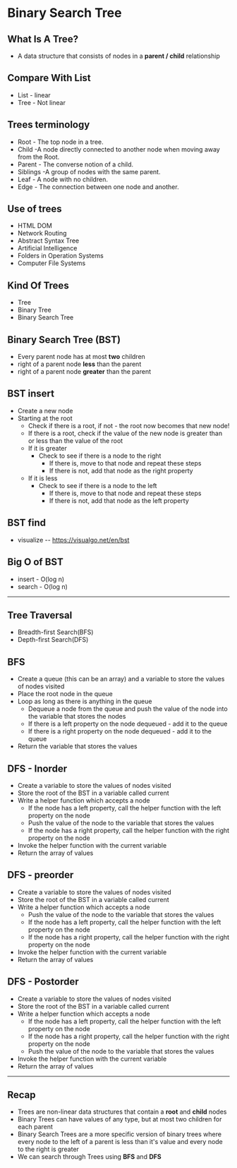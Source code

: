 # Binary Search Tree

## What Is A Tree?
* A data structure that consists of nodes in a **parent / child** relationship

## Compare With List
* List - linear
* Tree - Not linear

## Trees terminology
* Root - The top node in a tree.
* Child -A node directly connected to another node when moving away from the Root.
* Parent - The converse notion of a child.
* Siblings -A group of nodes with the same parent.
* Leaf - A node with no children.
* Edge - The connection between one node and another.

## Use of trees
* HTML DOM
* Network Routing
* Abstract Syntax Tree
* Artificial Intelligence
* Folders in Operation Systems
* Computer File Systems

## Kind Of Trees
* Tree
* Binary Tree
* Binary Search Tree

## Binary Search Tree (BST)
* Every parent node has at most **two** children
* right of a parent node **less** than the parent
* right of a parent node **greater** than the parent

## BST insert
* Create a new node
* Starting at the root
    * Check if there is a root, if not - the root now becomes that new node!
    * If there is a root, check if the value of the new node is greater than or less than the value of the root
    * If it is greater 
        * Check to see if there is a node to the right
            * If there is, move to that node and repeat these steps
            * If there is not, add that node as the right property
    * If it is less
        * Check to see if there is a node to the left
            * If there is, move to that node and repeat these steps
            * If there is not, add that node as the left property

## BST find
* visualize -- https://visualgo.net/en/bst

## Big O of BST
* insert - O(log n)
* search - O(log n)

---

## Tree Traversal
* Breadth-first Search(BFS)
* Depth-first Search(DFS)

## BFS
* Create a queue (this can be an array) and a variable to store the values of nodes visited
* Place the root node in the queue
* Loop as long as there is anything in the queue
    * Dequeue a node from the queue and push the value of the node into the variable that stores the nodes
    * If there is a left property on the node dequeued - add it to the queue
    * If there is a right property on the node dequeued - add it to the queue
* Return the variable that stores the values

## DFS - Inorder
* Create a variable to store the values of nodes visited
* Store the root of the BST in a variable called current
* Write a helper function which accepts a node
    * If the node has a left property, call the helper function with the left property on the node
    * Push the value of the node to the variable that stores the values
    * If the node has a right property, call the helper function with the right property on the node
* Invoke the helper function with the current variable
* Return the array of values

## DFS - preorder
* Create a variable to store the values of nodes visited
* Store the root of the BST in a variable called current
* Write a helper function which accepts a node
    * Push the value of the node to the variable that stores the values
    * If the node has a left property, call the helper function with the left property on the node
    * If the node has a right property, call the helper function with the right property on the node
* Invoke the helper function with the current variable
* Return the array of values

## DFS - Postorder
* Create a variable to store the values of nodes visited
* Store the root of the BST in a variable called current
* Write a helper function which accepts a node
    * If the node has a left property, call the helper function with the left property on the node
    * If the node has a right property, call the helper function with the right property on the node
    * Push the value of the node to the variable that stores the values
* Invoke the helper function with the current variable
* Return the array of values

---

## Recap
* Trees are non-linear data structures that contain a **root** and **child** nodes
* Binary Trees can have values of any type, but at most two children for each parent
* Binary Search Trees are a more specific version of binary trees where every node to the left of a parent is less than it's value and every node to the right is greater
* We can search through Trees using **BFS** and **DFS**